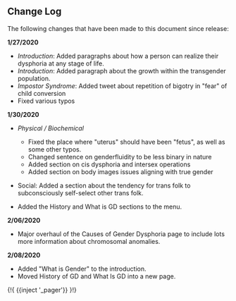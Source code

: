 
## Change Log

The following changes that have been made to this document since release:

**1/27/2020**

- *Introduction*: Added paragraphs about how a person can realize their dysphoria at any stage of life.
- *Introduction*: Added paragraph about the growth within the transgender population.
- *Impostor Syndrome*: Added tweet about repetition of bigotry in "fear" of child conversion
- Fixed various typos

**1/30/2020**

- *Physical / Biochemical*

  - Fixed the place where "uterus" should have been "fetus", as well as some other typos.
  - Changed sentence on genderfluidity to be less binary in nature
  - Added section on cis dysphoria and intersex operations
  - Added section on body images issues aligning with true gender

- Social: Added a section about the tendency for trans folk to subconsciously self-select other trans folk.
- Added the History and What is GD sections to the menu.

**2/06/2020**

- Major overhaul of the Causes of Gender Dysphoria page to include lots more information about chromosomal anomalies.

**2/08/2020**

- Added "What is Gender" to the introduction.
- Moved History of GD and What Is GD into a new page.


{!{ {{inject '_pager'}} }!}
